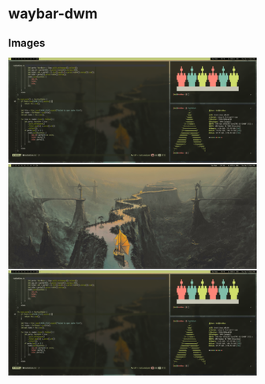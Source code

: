 # waybar-dwm

## Images

![1](assets/image1.png)
![2](assets/image2.png)
[![Watch the video](assets/image1.png)](https://www.youtube.com/watch?v=H3KQDCjqJGE)

